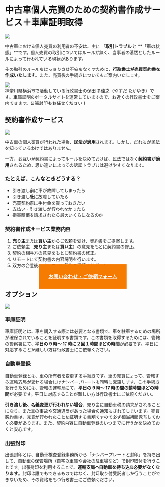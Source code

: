 # 中古車個人売買のための契約書作成サービス＋車庫証明取得

<img loading="lazy" src="https://homepage.gsss.pro/wp-content/uploads/2023/08/1.png">

中古車における個人売買の利用者の不安は、主に **「取引トラブル** と **「車の状態」**です。個人売買の取引についてはルールが無く、当事者の漠然としたルールによって行われている現状があります。

その取引のルールをはっきりさせ不安をなくすために、**行政書士が売買契約書を作成いたします**。また、売買後の手続きについてもご案内いたします。

<div class="border">
<img loading="lazy" style="max-width: 300px;" src="https://homepage.gsss.pro/wp-content/uploads/2023/08/image-768x474.png">
<div>
神奈川県横浜市で活動している行政書士の保田 多佳之（やすだ たかゆき）です。車庫証明のポータルサイトを運営していますので、お近くの行政書士をご案内できます。出張封印もお任せください！
</div>
</div>

## 契約書作成サービス

<img loading="lazy" src="https://homepage.gsss.pro/wp-content/uploads/2023/08/ffc3bc2166e76f08cabb15fc618f9f28.png">

中古車の個人売買が行われた場合、**民法が適用**されます。しかし、だれもが民法を知っているわけではありません。

一方、お互いが契約書によってルールを決めておけば、民法ではなく**契約書が適用**されるため、思い違いによっての訴訟トラブルは避けやすくなります。

<div class="border">
<h3>たとえば、こんなときどうする？</h3>

- 引き渡し**前**に車が故障してしまったら
- 引き渡し**後**に故障していたら
- 売買契約前に手付金を貰っておきたい
- 支払い・引き渡しが行われなかったら
- 損害賠償を請求されたら最大いくらになるのか

</div>

### 契約書作成サービス業務内容

1. **売り主**または**買い主**からご依頼を受け、契約書をご提案します。
1. ご依頼主（**売り主**または**買い主**）の意見をもとに契約書の修正。
1. 契約の相手方の意見をもとに契約書の修正。
1. リモートにて契約書の内容説明を行います。
1. 双方の合意後、オンライン契約の手続きサポート。

<div style="text-align: center;">
<a href="#contact" class="search__action__content__primary v-btn v-btn--is-elevated v-btn--has-bg theme--light elevation-1 v-size--large" style="background-color:#f67b01;border-color:#f67b01;color: white;font-weight: bold;;padding: 30px;font-size: 16px;margin: 12px 0 20px;z-index: 100;">
お問い合わせ・ご依頼フォーム
</a>
</div>

## オプション

<img loading="lazy" src="https://homepage.gsss.pro/wp-content/uploads/2023/08/6.png">

### 車庫証明

車庫証明とは、車を購入する際には必要となる書類で、車を駐車するための場所が確保されていることを証明する書類です。この書類を取得するためには、管轄の警察署にて、**平日の 9 時～ 17 時に２回１時間ほどの時間**が必要です。平日に対応することが難しい方は行政書士にご依頼ください。

### 自動車登録

自動車登録とは、車の所有者を変更する手続きです。車の売買によって、管轄する運輸支局が変わる場合にはナンバープレートも同時に変更します。この手続きを行うためには、管轄の運輸局にて、**平日の 9 時～ 17 時の間の数時間ほどの時間**が必要です。平日に対応することが難しい方は行政書士にご依頼ください。

<div class="border">
<strong>引き渡し後、名義変更が行われない場合</strong>、売り主に自動車税の請求がされることになり、また車の事故や交通違反があった場合の通知もされてしまいます。売買契約書は、売買が行われたことを証明する書類ですので必ず相当期間保有しておく必要があります。また、契約内容に自動車登録のいつまでに行うかを決めておくと安心です。
</div>

### 出張封印

出張封印とは、自動車検査登録事務所から「ナンバープレートと封印」を持ち出して、自動車の保管場所（自宅の車庫や会社の駐車場など）で封印取付を行うことです。出張封印を利用することで、**運輸支局へ自動車を持ち込む必要がなくなります**。封印は誰でもできるものではなく、封印取り付受託者しか行うことができないため、その資格をもつ行政書士にご依頼ください。
